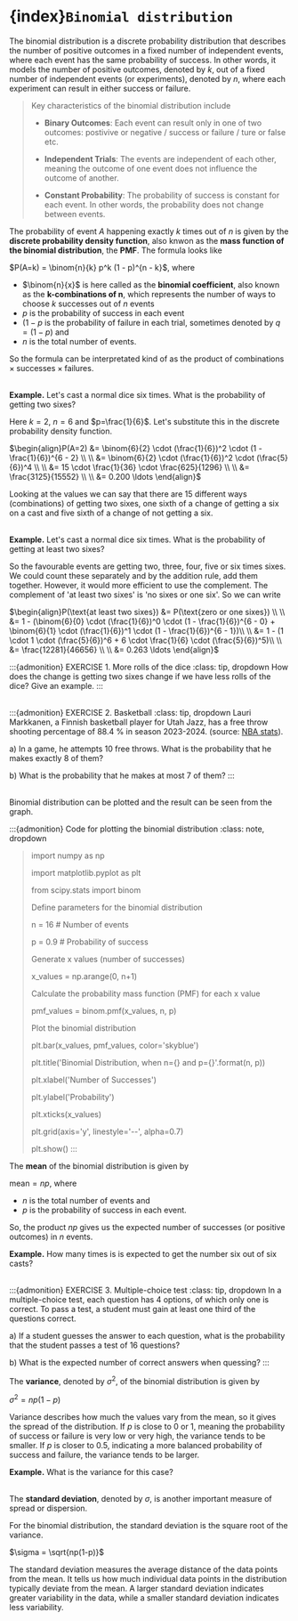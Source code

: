 # {index}`Binomial distribution`
The binomial distribution is a discrete probability distribution that describes the number of positive outcomes in a fixed number of independent events, where each event has the same probability of success. In other words, it models the number of positive outcomes, denoted by $k$, out of a fixed number of independent events (or experiments), denoted by $n$, where each experiment can result in either success or failure.

> Key characteristics of the binomial distribution include
>
> - **Binary Outcomes**: Each event can result only in one of two outcomes: postivive or negative / success or failure / ture or false etc.
>
> - **Independent Trials**: The events are independent of each other, meaning the outcome of one event does not influence the outcome of another.
>
> - **Constant Probability**: The probability of success is constant for each event. In other words, the probability does not change between events.

The probability of event $A$ happening exactly $k$ times out of $n$ is given by the **discrete probability density function**, also knwon as the **mass function of the binomial distribution**, the **PMF**. The formula looks like

$P(A=k) = \binom{n}{k} p^k (1 - p)^{n - k}$, where

- $\binom{n}{x}$ is here called as the **binomial coefficient**, also known as the **k-combinations of n**, which represents the number of ways to choose $k$ successes out of $n$ events
- $p$ is the probability of success in each event
- $(1 - p$ is the probability of failure in each trial, sometimes denoted by $q = (1 - p)$ and
- $n$ is the total number of events.

So the formula can be interpretated kind of as the product of $\text{combinations} \times \text{successes} \times \text{failures}$.
<br></br>

**Example.** Let's cast a normal dice six times. What is the probability of getting two sixes?

Here $k=2$, $n=6$ and $p=\frac{1}{6}$. Let's substitute this in the discrete probability density function.

$\begin{align}P(A=2) &= \binom{6}{2} \cdot (\frac{1}{6})^2 \cdot (1 - \frac{1}{6})^{6 - 2} \\ \\
&= \binom{6}{2} \cdot (\frac{1}{6})^2 \cdot (\frac{5}{6})^4 \\ \\
&= 15 \cdot \frac{1}{36} \cdot \frac{625}{1296} \\ \\
&= \frac{3125}{15552} \\ \\
&= 0.200 \ldots \end{align}$

Looking at the values we can say that there are 15 different ways (combinations) of getting two sixes, one sixth of a change of getting a six on a cast and five sixth of a change of not getting a six.
<br></br>

**Example.** Let's cast a normal dice six times. What is the probability of getting at least two sixes?

So the favourable events are getting two, three, four, five or six times sixes. We could count these separately and by the addition rule, add them together. However, it would more efficient to use the complement. The complement of 'at least two sixes' is 'no sixes or one six'. So we can write

$\begin{align}P(\text{at least two sixes}) &= P(\text{zero or one sixes}) \\ \\
&= 1 - (\binom{6}{0} \cdot (\frac{1}{6})^0 \cdot (1 - \frac{1}{6})^{6 - 0} + \binom{6}{1} \cdot (\frac{1}{6})^1 \cdot (1 - \frac{1}{6})^{6 - 1})\\ \\
&= 1 - (1 \cdot 1 \cdot (\frac{5}{6})^6 + 6 \cdot \frac{1}{6} \cdot (\frac{5}{6})^5)\\ \\
&= \frac{12281}{46656} \\ \\
&= 0.263 \ldots \end{align}$

:::{admonition} EXERCISE 1. More rolls of the dice
:class: tip, dropdown
How does the change is getting two sixes change if we have less rolls of the dice? Give an example.
:::
<br></br>

:::{admonition} EXERCISE 2. Basketball
:class: tip, dropdown
Lauri Markkanen, a Finnish basketball player for Utah Jazz, has a free throw shooting percentage of 88.4 % in season 2023-2024. (source: <a href="https://www.nba.com/stats/player/1628374" target="_blank">NBA stats</a>).

a) In a game, he attempts 10 free throws. What is the probability that he makes exactly 8 of them?

b) What is the probability that he makes at most 7 of them?
:::
<br></br>

Binomial distribution can be plotted and the result can be seen from the graph.

:::{admonition} Code for plotting the binomial distribution
:class: note, dropdown
> import numpy as np
> 
> import matplotlib.pyplot as plt
> 
> from scipy.stats import binom
> 
> Define parameters for the binomial distribution
> 
> n = 16  # Number of events
> 
> p = 0.9  # Probability of success
> 
> Generate x values (number of successes)
> 
> x_values = np.arange(0, n+1)
> 
> Calculate the probability mass function (PMF) for each x value
> 
> pmf_values = binom.pmf(x_values, n, p)
> 
> Plot the binomial distribution
> 
> plt.bar(x_values, pmf_values, color='skyblue')
> 
> plt.title('Binomial Distribution, when n={} and p={}'.format(n, p))
> 
> plt.xlabel('Number of Successes')
> 
> plt.ylabel('Probability')
> 
> plt.xticks(x_values)
> 
> plt.grid(axis='y', linestyle='--', alpha=0.7)
> 
> plt.show()
:::

The **mean** of the binomial distribution is given by

$\text{mean} = np$, where

- $n$ is the total number of events and
- $p$ is the probability of success in each event.

So, the product $np$ gives us the expected number of successes (or positive outcomes) in $n$ events.

**Example.** How many times is is expected to get the number six out of six casts?
<br></br>

:::{admonition} EXERCISE 3. Multiple-choice test
:class: tip, dropdown
In a multiple-choice test, each question has 4 options, of which only one is correct. To pass a test, a student must gain at least one third of the questions correct.

a) If a student guesses the answer to each question, what is the probability that the student passes a test of 16 questions?

b) What is the expected number of correct answers when quessing?
:::

The **variance**, denoted by $\sigma^2$, of the binomial distribution is given by

$\sigma^2 = np(1 - p)$

Variance describes how much the values vary from the mean, so it gives the spread of the distribution. If $p$ is close to 0 or 1, meaning the probability of success or failure is very low or very high, the variance tends to be smaller. If $p$ is closer to 0.5, indicating a more balanced probability of success and failure, the variance tends to be larger.

**Example.** What is the variance for this case?
<br></br>

The **standard deviation**, denoted by $\sigma$, is another important measure of spread or dispersion. 

For the binomial distribution, the standard deviation is the square root of the variance.

$\sigma = \sqrt{np(1-p)}$

The standard deviation measures the average distance of the data points from the mean. It tells us how much individual data points in the distribution typically deviate from the mean. A larger standard deviation indicates greater variability in the data, while a smaller standard deviation indicates less variability.
